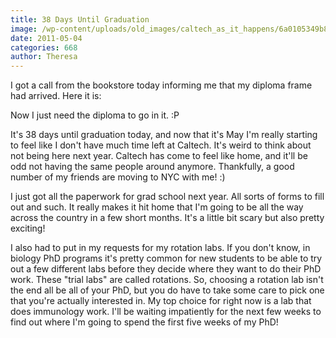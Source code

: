 ```yaml
---
title: 38 Days Until Graduation
image: /wp-content/uploads/old_images/caltech_as_it_happens/6a0105349b8251970b014e883acc57970d.jpg
date: 2011-05-04
categories: 668
author: Theresa
---
```



I got a call from the bookstore today informing me that my diploma frame had arrived. Here it is:

Now I just need the diploma to go in it. :P

It's 38 days until graduation today, and now that it's May I'm really starting to feel like I don't have much time left at Caltech. It's weird to think about not being here next year. Caltech has come to feel like home, and it'll be odd not having the same people around anymore. Thankfully, a good number of my friends are moving to NYC with me! :)

I just got all the paperwork for grad school next year. All sorts of forms to fill out and such. It really makes it hit home that I'm going to be all the way across the country in a few short months. It's a little bit scary but also pretty exciting!

I also had to put in my requests for my rotation labs. If you don't know, in biology PhD programs it's pretty common for new students to be able to try out a few different labs before they decide where they want to do their PhD work. These "trial labs" are called rotations. So, choosing a rotation lab isn't the end all be all of your PhD, but you do have to take some care to pick one that you're actually interested in. My top choice for right now is a lab that does immunology work. I'll be waiting impatiently for the next few weeks to find out where I'm going to spend the first five weeks of my PhD!

